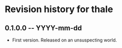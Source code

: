 # Revision history for thale

## 0.1.0.0 -- YYYY-mm-dd

* First version. Released on an unsuspecting world.
